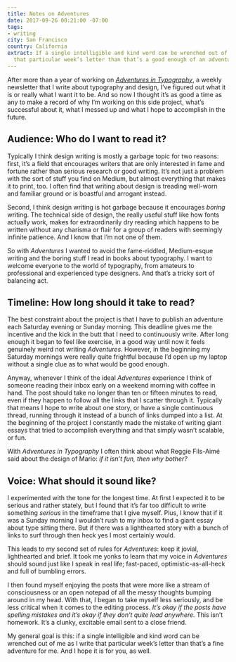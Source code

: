 ```yaml
---
title: Notes on Adventures
date: 2017-09-26 00:21:00 -07:00
tags:
- writing
city: San Francisco
country: California
extract: If a single intelligible and kind word can be wrenched out of me as I write
  that particular week’s letter than that’s a good enough of an adventure for me.
---
```


After more than a year of working on *[Adventures in Typography](http://robinrendle.com/adventures)*, a weekly newsletter that I write about typography and design, I’ve figured out what it is or really what I want it to be. And so now I thought it’s as good a time as any to make a record of why I’m working on this side project, what’s successful about it, what I messed up and what I hope to accomplish in the future.

## Audience: Who do I want to read it?
Typically I think design writing is mostly a garbage topic for two reasons: first, it’s a field that encourages writers that are only interested in fame and fortune rather than serious research or good writing. It’s not just a problem with the sort of stuff you find on Medium, but almost everything that makes it to print, too. I often find that writing about design is treading well-worn and familiar ground or is boastful and arrogant instead.

Second, I think design writing is hot garbage because it encourages _boring_ writing. The technical side of design, the really useful stuff like how fonts actually work, makes for extraordinarily dry reading which happens to be written without any charisma or flair for a group of readers with seemingly infinite patience. And I know that I’m not one of them.

So with _Adventures_ I wanted to avoid the fame-riddled, Medium-esque writing and the boring stuff I read in books about typography. I want to welcome everyone to the world of typography, from amateurs to professional and experienced type designers. And that’s a tricky sort of balancing act.

## Timeline: How long should it take to read?
The best constraint about the project is that I have to publish an adventure each Saturday evening or Sunday morning. This deadline gives me the incentive and the kick in the butt that I need to continuously write. After long enough it began to feel like exercise, in a good way until now it feels genuinely weird not writing _Adventures_. However, in the beginning my Saturday mornings were really quite frightful because I’d open up my laptop without a single clue as to what would be good enough.

Anyway, whenever I think of the ideal _Adventures_ experience I think of someone reading their inbox early on a weekend morning with coffee in hand. The post should take no longer than ten or fifteen minutes to read, even if they happen to follow all the links that I scatter through it. Typically that means I hope to write about one story, or have a single continuous thread, running through it instead of a bunch of links dumped into a list. At the beginning of the project I constantly made the mistake of writing giant essays that tried to accomplish everything and that simply wasn’t scalable, or fun.

With _Adventures in Typography_ I often think about what Reggie Fils-Aimé said about the design of Mario: _if it isn’t fun, then why bother?_ 


## Voice: What should it sound like?
I experimented with the tone for the longest time. At first I expected it to be serious and rather stately, but I found that it’s far too difficult to write something _serious_ in the timeframe that I give myself. Plus, I know that if it was a Sunday morning I wouldn’t rush to my inbox to find a giant essay about type sitting there. But if there was a lighthearted story with a bunch of links to surf through then heck yes I most certainly would.

This leads to my second set of rules for _Adventures_: keep it jovial, lighthearted and brief. It took me yonks to learn that my voice in _Adventures_ should sound just like I speak in real life; fast-paced, optimistic-as-all-heck and full of bumbling errors. 

I then found myself enjoying the posts that were more like a stream of consciousness or an open notepad of all the messy thoughts bumping around in my head. With that, I began to take myself less seriously, and be less critical when it comes to the editing process. _It’s okay if the posts have spelling mistakes and it’s okay if they don’t quite lead anywhere._ This isn’t homework. It’s a clunky, excitable email sent to a close friend.

My general goal is this: if a single intelligible and kind word can be wrenched out of me as I write that particular week’s letter than that’s a fine adventure for me. And I hope it is for you, as well.